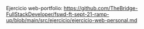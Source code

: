 Ejercicio web-portfolio: https://github.com/TheBridge-FullStackDeveloper/fswd-ft-sept-21-ramp-up/blob/main/src/ejercicio/ejercicio-web-personal.md